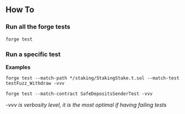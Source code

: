 ## How To
### Run all the forge tests
```
forge test
```

### Run a specific test
**Examples**  
```
forge test --match-path */staking/StakingStake.t.sol --match-test testFuzz_Withdraw -vvv
```

```
forge test --match-contract SafeDepositsSenderTest -vvv
```

*-vvv is verbosity level, it is the most optimal if having failing tests*